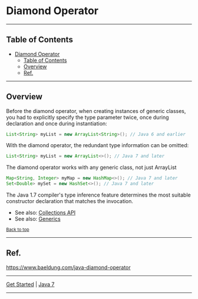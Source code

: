 # Diamond Operator

---

## Table of Contents
<!-- TOC -->
* [Diamond Operator](#diamond-operator)
  * [Table of Contents](#table-of-contents)
  * [Overview](#overview)
  * [Ref.](#ref)
<!-- TOC -->

---

## Overview

Before the diamond operator, when creating instances of generic classes, you had to explicitly specify the type parameter twice, once during declaration and once during instantiation:

```java
List<String> myList = new ArrayList<String>(); // Java 6 and earlier
```

With the diamond operator, the redundant type information can be omitted:

```java
List<String> myList = new ArrayList<>(); // Java 7 and later
```

The diamond operator works with any generic class, not just ArrayList

```java
Map<String, Integer> myMap = new HashMap<>(); // Java 7 and later
Set<Double> mySet = new HashSet<>(); // Java 7 and later
```

The Java 1.7 compiler's type inference feature determines the most suitable constructor declaration that matches the invocation.

- See also: [Collections API](../java-1_2/collections-api.md)
- See also: [Generics](../java-5/generics.md)

<sub>[Back to top](#table-of-contents)</sub>


---

## Ref.

https://www.baeldung.com/java-diamond-operator

---

[Get Started](../../get-started.md) |
[Java 7](../versions.md#java-7)

---